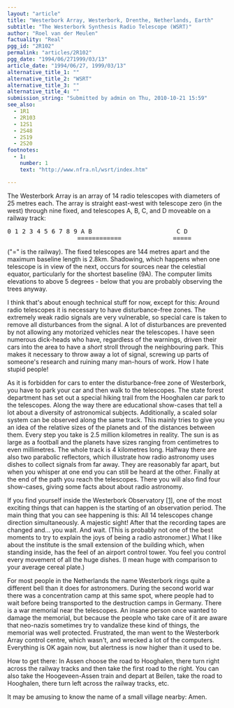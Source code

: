 ```yaml
---
layout: "article"
title: "Westerbork Array, Westerbork, Drenthe, Netherlands, Earth"
subtitle: "The Westerbork Synthesis Radio Telescope (WSRT)"
author: "Roel van der Meulen"
factuality: "Real"
pgg_id: "2R102"
permalink: "articles/2R102"
pgg_date: "1994/06/271999/03/13"
article_date: "1994/06/27, 1999/03/13"
alternative_title_1: ""
alternative_title_2: "WSRT"
alternative_title_3: ""
alternative_title_4: ""
submission_string: "Submitted by admin on Thu, 2010-10-21 15:59"
see_also:
  - 1R1
  - 2R103
  - 12S1
  - 2S48
  - 2S19
  - 2S20
footnotes: 
  - 1:
    number: 1
    text: "http://www.nfra.nl/wsrt/index.htm"

---
```

<div>
<p>The Westerbork Array is an array of 14 radio telescopes with diameters of 25 metres each. The array is straight east-west with telescope zero (in the west) through nine fixed, and telescopes A, B, C, and D moveable on a railway track:</p>
<pre>
0 1 2 3 4 5 6 7 8 9 A B                       C D
                   ============              =====
</pre>
<p>("=" is the railway). The fixed telescopes are 144 metres apart and the maximum baseline length is 2.8km. Shadowing, which happens when one telescope is in view of the next, occurs for sources near the celestial equator, particularly for the shortest baseline (9A). The computer limits elevations to above 5 degrees - below that you are probably observing the trees anyway.</p>
<p>I think that's about enough technical stuff for now, except for this: Around radio telescopes it is necessary to have disturbance-free zones. The extremely weak radio signals are very vulnerable, so special care is taken to remove all disturbances from the signal. A lot of disturbances are prevented by not allowing any motorized vehicles near the telescopes. I have seen numerous dick-heads who have, regardless of the warnings, driven their cars into the area to have a <em>short</em> stroll through the neighbouring park. This makes it necessary to throw away a lot of signal, screwing up parts of someone's research and ruining many man-hours of work. How I hate stupid people!</p>
<p>As it is forbidden for cars to enter the disturbance-free zone of Westerbork, you have to park your car and then walk to the telescopes. The state forest department has set out a special hiking trail from the Hooghalen car park to the telescopes. Along the way there are educational show-cases that tell a lot about a diversity of astronomical subjects. Additionally, a scaled solar system can be observed along the same track. This mainly tries to give you an idea of the relative sizes of the planets and of the distances between them. Every step you take is 2.5 million kilometres in reality. The sun is as large as a football and the planets have sizes ranging from centimetres to even millimetres. The whole track is 4 kilometres long. Halfway there are also two parabolic reflectors, which illustrate how radio astronomy uses dishes to collect signals from far away. They are reasonably far apart, but when you whisper at one end you can still be heard at the other. Finally at the end of the path you reach the telescopes. There you will also find four show-cases, giving some facts about about radio astronomy.</p>
<p>If you find yourself inside the Westerbork Observatory <a href="#footnote-body.1" name="footnote-link.1" class="footnote-link">[1]</a>, one of the most exciting things that can happen is the starting of an observation period. The main thing that you can see happening is this: All 14 telescopes change direction simultaneously. A majestic sight! After that the recording tapes are changed and... you wait. And wait. (This is probably not one of the best moments to try to explain the joys of being a radio astronomer.) What I like about the institute is the small extension of the building which, when standing inside, has the feel of an airport control tower. You feel you control every movement of all the huge dishes. (I mean huge with comparison to your average cereal plate.)</p>
<p>For most people in the Netherlands the name Westerbork rings quite a different bell than it does for astronomers. During the second world war there was a concentration camp at this same spot, where people had to wait before being transported to the destruction camps in Germany. There is a war memorial near the telescopes. An insane person once wanted to damage the memorial, but because the people who take care of it are aware that neo-nazis sometimes try to vandalize these kind of things, the memorial was well protected. Frustrated, the man went to the Westerbork Array control centre, which wasn't, and wrecked a lot of the computers. Everything is OK again now, but alertness is now higher than it used to be.</p>
<p>How to get there: In Assen choose the road to Hooghalen, there turn right across the railway tracks and then take the first road to the right. You can also take the Hoogeveen-Assen train and depart at Beilen, take the road to Hooghalen, there turn left across the railway tracks, etc.</p>
<p>It may be amusing to know the name of a small village nearby: Amen.</p>
</div>
